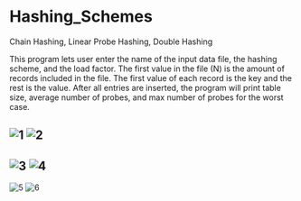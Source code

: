 # Hashing_Schemes
Chain Hashing, Linear Probe Hashing, Double Hashing

This program lets user enter the name of the input data file, the hashing scheme, and the load factor. The first value in the file (N) is the amount of records included in the file. The first value of each record is the key and the rest is the value. After all entries are inserted, the program will print table size, average number of probes, and max number of probes for the worst case.


![1](https://user-images.githubusercontent.com/55167367/94625492-b4074c00-026d-11eb-9878-03a8b079c756.PNG)
![2](https://user-images.githubusercontent.com/55167367/94626205-79061800-026f-11eb-9afd-0090bf0fd5ed.PNG)
-----------------

![3](https://user-images.githubusercontent.com/55167367/94626226-7c999f00-026f-11eb-90a1-279404f02762.PNG)
![4](https://user-images.githubusercontent.com/55167367/94625506-b9649680-026d-11eb-8451-1e6bf21aeb86.PNG)
-----------------

![5](https://user-images.githubusercontent.com/55167367/94626233-80c5bc80-026f-11eb-8d2f-514b381ebd4d.PNG)
![6](https://user-images.githubusercontent.com/55167367/94625513-bd90b400-026d-11eb-8219-c41e7ab4be84.PNG)
